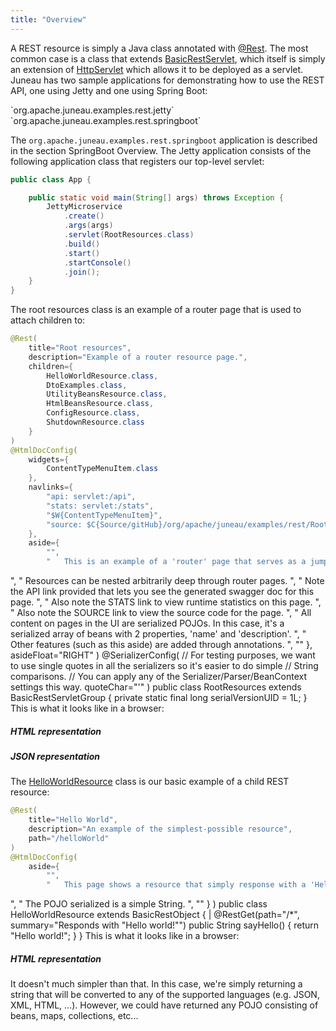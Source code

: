 ```yaml
---
title: "Overview"
---
```


A REST resource is simply a Java class annotated with [@Rest]({{API_DOCS}}/org/apache/juneau/rest/annotation/Rest.html).
The most common case is a class that extends [BasicRestServlet]({{API_DOCS}}/org/apache/juneau/rest/servlet/BasicRestServlet.html), which itself is simply an extension of [HttpServlet]({{API_DOCS}}/jakarta/servlet/http/HttpServlet.html) which allows it to be deployed as a servlet.
Juneau has two sample applications for demonstrating how to use the REST API, one using Jetty and one using Spring Boot:

<tree>
<java-package>`org.apache.juneau.examples.rest.jetty`</java-package>
<java-package>`org.apache.juneau.examples.rest.springboot`</java-package>
</tree>

The `org.apache.juneau.examples.rest.springboot` application is described in the section SpringBoot Overview.
The Jetty application consists of the following application class that registers our top-level servlet:

```java
public class App {

    public static void main(String[] args) throws Exception {
        JettyMicroservice
            .create()
            .args(args)
            .servlet(RootResources.class)
            .build()
            .start()
            .startConsole()
            .join();
    }
}
```

The root resources class is an example of a router page that is used to attach children to:

```java
@Rest(
    title="Root resources",
    description="Example of a router resource page.",
    children={
        HelloWorldResource.class,
        DtoExamples.class,
        UtilityBeansResource.class,
        HtmlBeansResource.class,
        ConfigResource.class,
        ShutdownResource.class
    }
)
@HtmlDocConfig(
    widgets={
        ContentTypeMenuItem.class
    },
    navlinks={
        "api: servlet:/api",
        "stats: servlet:/stats",
        "$W{ContentTypeMenuItem}",
        "source: $C{Source/gitHub}/org/apache/juneau/examples/rest/RootResources.java"
    },
    aside={
        "",
        "	This is an example of a 'router' page that serves as a jumping-off point to child resources.
```
", " Resources can be nested arbitrarily deep through router pages.
", " Note the API link provided that lets you see the generated swagger doc for this page.
", " Also note the STATS link to view runtime statistics on this page.
", " Also note the SOURCE link to view the source code for the page.
", " All content on pages in the UI are serialized POJOs.
In this case, it's a serialized array of beans with 2 properties, 'name' and 'description'.
", " Other features (such as this aside) are added through annotations.
", "" \}, asideFloat="RIGHT" ) @SerializerConfig( // For testing purposes, we want to use single quotes in all the serializers so it's easier to do simple // String comparisons.
// You can apply any of the Serializer/Parser/BeanContext settings this way.
quoteChar="'" ) public class RootResources extends BasicRestServletGroup \{ private static final long serialVersionUID = 1L; \} This is what it looks like in a browser:
##### HTML representation
##### JSON representation
The [HelloWorldResource]({{API_DOCS}}/org/apache/juneau/examples/rest/HelloWorldResource.html) class is our basic example of a child REST resource:
```java
@Rest(
    title="Hello World",
    description="An example of the simplest-possible resource",
    path="/helloWorld"
)
@HtmlDocConfig(
    aside={
        "",
        "	This page shows a resource that simply response with a 'Hello world!' message
```
", " The POJO serialized is a simple String.
", "" \} ) public class HelloWorldResource extends BasicRestObject \{ |		@RestGet(path="/*", summary="Responds with \"Hello world!\"") public String sayHello() \{ return "Hello world!"; \} \} This is what it looks like in a browser:
##### HTML representation
It doesn't much simpler than that.
In this case, we're simply returning a string that will be converted to any of the supported languages (e.g.
JSON, XML, HTML, ...).
However, we could have returned any POJO consisting of beans, maps, collections, etc...